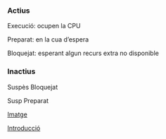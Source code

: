 ### Actius
Execució: ocupen la CPU

Preparat: en la cua d’espera

Bloquejat: esperant algun recurs extra no disponible

### Inactius
Suspès Bloquejat

Susp Preparat


[Imatge](<Captura de pantalla de 2023-11-13 10-30-47.png>)

[Introducció](sistemas/Processos/Introducció.md)